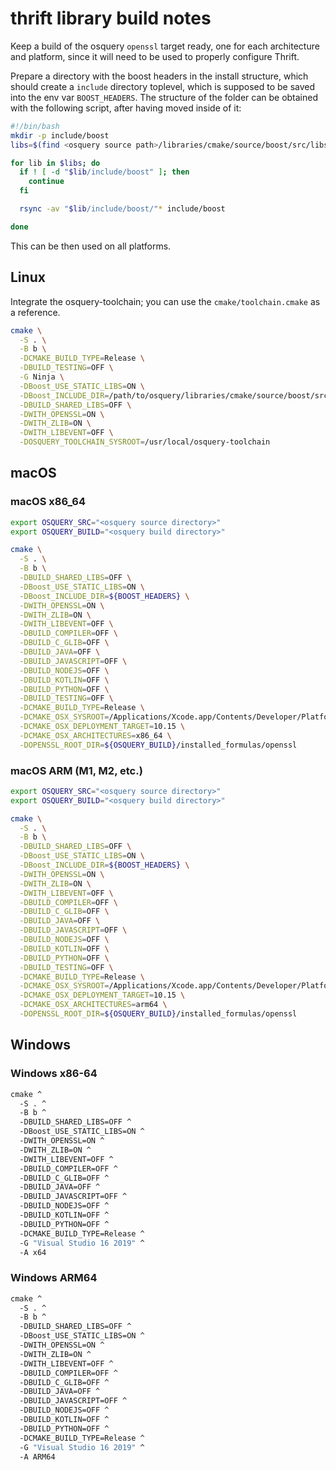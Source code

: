 # thrift library build notes

Keep a build of the osquery `openssl` target ready, one for each architecture and platform, since it will need to be used to properly configure Thrift.

Prepare a directory with the boost headers in the install structure, which should create a `include` directory toplevel, which is supposed to be saved into the env var `BOOST_HEADERS`.
The structure of the folder can be obtained with the following script, after having moved inside of it:
```sh
#!/bin/bash
mkdir -p include/boost
libs=$(find <osquery source path>/libraries/cmake/source/boost/src/libs -mindepth 1 -maxdepth 1)

for lib in $libs; do
  if ! [ -d "$lib/include/boost" ]; then
    continue
  fi

  rsync -av "$lib/include/boost/"* include/boost

done
```

This can be then used on all platforms.

## Linux

Integrate the osquery-toolchain; you can use the `cmake/toolchain.cmake` as a reference.

```sh
cmake \
  -S . \
  -B b \
  -DCMAKE_BUILD_TYPE=Release \
  -DBUILD_TESTING=OFF \
  -G Ninja \
  -DBoost_USE_STATIC_LIBS=ON \
  -DBoost_INCLUDE_DIR=/path/to/osquery/libraries/cmake/source/boost/src/libs/config/include/ \
  -DBUILD_SHARED_LIBS=OFF \
  -DWITH_OPENSSL=ON \
  -DWITH_ZLIB=ON \
  -DWITH_LIBEVENT=OFF \
  -DOSQUERY_TOOLCHAIN_SYSROOT=/usr/local/osquery-toolchain
```

## macOS

### macOS x86_64

```sh
export OSQUERY_SRC="<osquery source directory>"
export OSQUERY_BUILD="<osquery build directory>"

cmake \
  -S . \
  -B b \
  -DBUILD_SHARED_LIBS=OFF \
  -DBoost_USE_STATIC_LIBS=ON \
  -DBoost_INCLUDE_DIR=${BOOST_HEADERS} \
  -DWITH_OPENSSL=ON \
  -DWITH_ZLIB=ON \
  -DWITH_LIBEVENT=OFF \
  -DBUILD_COMPILER=OFF \
  -DBUILD_C_GLIB=OFF \
  -DBUILD_JAVA=OFF \
  -DBUILD_JAVASCRIPT=OFF \
  -DBUILD_NODEJS=OFF \
  -DBUILD_KOTLIN=OFF \
  -DBUILD_PYTHON=OFF \
  -DBUILD_TESTING=OFF \
  -DCMAKE_BUILD_TYPE=Release \
  -DCMAKE_OSX_SYSROOT=/Applications/Xcode.app/Contents/Developer/Platforms/MacOSX.platform/Developer/SDKs/MacOSX14.2.sdk \
  -DCMAKE_OSX_DEPLOYMENT_TARGET=10.15 \
  -DCMAKE_OSX_ARCHITECTURES=x86_64 \
  -DOPENSSL_ROOT_DIR=${OSQUERY_BUILD}/installed_formulas/openssl
```

### macOS ARM (M1, M2, etc.)

```sh
export OSQUERY_SRC="<osquery source directory>"
export OSQUERY_BUILD="<osquery build directory>"

cmake \
  -S . \
  -B b \
  -DBUILD_SHARED_LIBS=OFF \
  -DBoost_USE_STATIC_LIBS=ON \
  -DBoost_INCLUDE_DIR=${BOOST_HEADERS} \
  -DWITH_OPENSSL=ON \
  -DWITH_ZLIB=ON \
  -DWITH_LIBEVENT=OFF \
  -DBUILD_COMPILER=OFF \
  -DBUILD_C_GLIB=OFF \
  -DBUILD_JAVA=OFF \
  -DBUILD_JAVASCRIPT=OFF \
  -DBUILD_NODEJS=OFF \
  -DBUILD_KOTLIN=OFF \
  -DBUILD_PYTHON=OFF \
  -DBUILD_TESTING=OFF \
  -DCMAKE_BUILD_TYPE=Release \
  -DCMAKE_OSX_SYSROOT=/Applications/Xcode.app/Contents/Developer/Platforms/MacOSX.platform/Developer/SDKs/MacOSX14.2.sdk \
  -DCMAKE_OSX_DEPLOYMENT_TARGET=10.15 \
  -DCMAKE_OSX_ARCHITECTURES=arm64 \
  -DOPENSSL_ROOT_DIR=${OSQUERY_BUILD}/installed_formulas/openssl
```

## Windows

### Windows x86-64

```cmd
cmake ^
  -S . ^
  -B b ^
  -DBUILD_SHARED_LIBS=OFF ^
  -DBoost_USE_STATIC_LIBS=ON ^
  -DWITH_OPENSSL=ON ^
  -DWITH_ZLIB=ON ^
  -DWITH_LIBEVENT=OFF ^
  -DBUILD_COMPILER=OFF ^
  -DBUILD_C_GLIB=OFF ^
  -DBUILD_JAVA=OFF ^
  -DBUILD_JAVASCRIPT=OFF ^
  -DBUILD_NODEJS=OFF ^
  -DBUILD_KOTLIN=OFF ^
  -DBUILD_PYTHON=OFF ^
  -DCMAKE_BUILD_TYPE=Release ^
  -G "Visual Studio 16 2019" ^
  -A x64
```

### Windows ARM64

```cmd
cmake ^
  -S . ^
  -B b ^
  -DBUILD_SHARED_LIBS=OFF ^
  -DBoost_USE_STATIC_LIBS=ON ^
  -DWITH_OPENSSL=ON ^
  -DWITH_ZLIB=ON ^
  -DWITH_LIBEVENT=OFF ^
  -DBUILD_COMPILER=OFF ^
  -DBUILD_C_GLIB=OFF ^
  -DBUILD_JAVA=OFF ^
  -DBUILD_JAVASCRIPT=OFF ^
  -DBUILD_NODEJS=OFF ^
  -DBUILD_KOTLIN=OFF ^
  -DBUILD_PYTHON=OFF ^
  -DCMAKE_BUILD_TYPE=Release ^
  -G "Visual Studio 16 2019" ^
  -A ARM64
```
